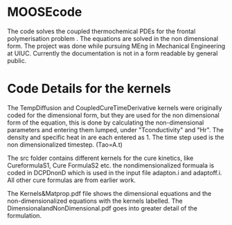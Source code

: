 

# MOOSEcode

The code solves the coupled thermochemical PDEs for the  frontal polymerisation problem . The equations are solved in the non dimensional form. The project was done while pursuing MEng in Mechanical Engineering at UIUC.  Currently the documentation is not in a form readable by general public. 

# Code Details for the kernels
The TempDiffusion and CoupledCureTimeDerivative kernels were originally coded for the  dimensional  form,  but they are used for the non dimensional form of the equation, this is done by calculating the non-dimensional parameters and entering them lumped, under "Tconductivity" and "Hr". The density and specific heat in are each entered as 1.  The time step used is the non dimensionalized timestep. (Tao=A.t)

The src folder contains different kernels for the cure kinetics, like CureformulaS1, Cure FormulaS2 etc. the nondimensionalized formuala  is coded in DCPDnonD which  is  used in the input file adapton.i and adaptoff.i.  All other cure formulas are  from earlier work.

The Kernels&Matprop.pdf file shows the dimensional equations and the non-dimensionalized equations with the kernels labelled. The DimensionalandNonDimensional.pdf goes into greater detail of the formulation.
